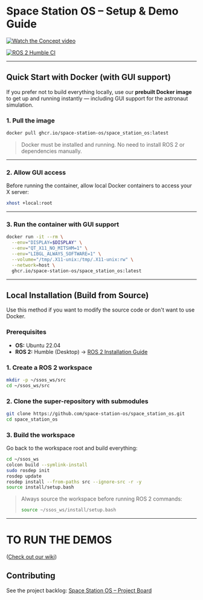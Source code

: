 # **Space Station OS – Setup & Demo Guide**

[![Watch the Concept video](https://raw.githubusercontent.com/space_station_os/space_station_os/main/src/space_station_os/assets/logo/SSOSlogo.jpg)](https://raw.githubusercontent.com/space_station_os/space_station_os/main/src/space_station_os/assets/videos/SpaceStationOSConceptMovie.mp4)

[![ROS 2 Humble CI](https://github.com/space-station-os/space_station_os/actions/workflows/ros2_humble_ci.yml/badge.svg)](https://github.com/space-station-os/space_station_os/actions/workflows/ros2_humble_ci.yml)

---

##  Quick Start with Docker (with GUI support)

If you prefer not to build everything locally, use our **prebuilt Docker image** to get up and running instantly — including GUI support for the astronaut simulation.

### 1. Pull the image

```bash
docker pull ghcr.io/space-station-os/space_station_os:latest
```

> Docker must be installed and running. No need to install ROS 2 or dependencies manually.

---

### 2. Allow GUI access

Before running the container, allow local Docker containers to access your X server:

```bash
xhost +local:root
```

---

### 3. Run the container with GUI support

```bash
docker run -it --rm \
  --env="DISPLAY=$DISPLAY" \
  --env="QT_X11_NO_MITSHM=1" \
  --env="LIBGL_ALWAYS_SOFTWARE=1" \
  --volume="/tmp/.X11-unix:/tmp/.X11-unix:rw" \
  --network=host \
  ghcr.io/space-station-os/space_station_os:latest
```

---

##  Local Installation (Build from Source)

Use this method if you want to modify the source code or don't want to use Docker.

### Prerequisites

* **OS:** Ubuntu 22.04
* **ROS 2:** Humble (Desktop)
  → [ROS 2 Installation Guide](https://docs.ros.org/en/humble/Installation/Ubuntu-Install-Debs.html)

### 1. Create a ROS 2 workspace

```bash
mkdir -p ~/ssos_ws/src
cd ~/ssos_ws/src
```

### 2. Clone the super-repository with submodules

```bash
git clone https://github.com/space-station-os/space_station_os.git
cd space_station_os
```

### 3. Build the workspace

Go back to the workspace root and build everything:

```bash
cd ~/ssos_ws
colcon build --symlink-install
sudo rosdep init
rosdep update 
rosdep install --from-paths src --ignore-src -r -y
source install/setup.bash
```

> Always source the workspace before running ROS 2 commands:
>
> ```bash
> source ~/ssos_ws/install/setup.bash
> ```

---
# TO RUN THE DEMOS

([Check out our wiki](https://github.com/space-station-os/space_station_os/wiki))
##  Contributing

See the project backlog:
[Space Station OS – Project Board](https://github.com/orgs/space-station-os/projects/2/views/1)
